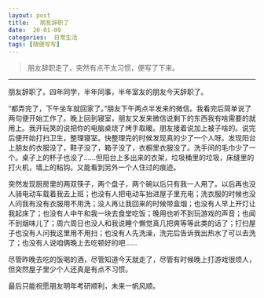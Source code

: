 ```yaml
---	
layout:	post	
title: 	 朋友辞职了
date:  20-01-09
categories:  日常生活 	 
tags: [随便写写]
---		
```



> 朋友辞职走了，突然有点不太习惯，便写了下来。


----------


朋友辞职了。四年同学，半年同事，半年室友的朋友今天辞职了。



“都弄完了，下午坐车就回家了。”朋友下午两点半发来的微信。我看完后简单说了两句便开始工作了。晚上回到寝室，朋友又发来微信说剩下的东西我有啥需要的就用上。我开玩笑的说把你的电脑桌烧了烤手取暖。朋友接着说加上被子啥的。说完后便开始打扫卫生，整理寝室。快整理完的时候发现真的少了一个人呀。发现阳台上朋友的衣服没了，鞋子没了，箱子没了，衣橱里衣服没了。洗手间的毛巾少了一个。桌子上的杯子也没了......但阳台上多出来的衣架，垃圾桶里的垃圾，床缝里的打火机，墙上的粘钩。又能看到另外一个人住过的痕迹。

突然发现厨房里的两双筷子，两个盘子，两个碗以后只有我一人用了。以后再也没人骑电动车载着我去上班；也没有人把电动车抬进屋子里充电；洗衣服的时候也没人问我有没有衣服用不用洗；没人再让我回来的时候带盒烟；也没有人早上开灯让我起床了；也没有人中午和我一块去食堂吃饭；晚用也听不到玩游戏的声音；也闻不到烟味儿了；周六周日也没人和我说睡个懒觉真几把爽等等此类的话了；打扫屋子也没有人问我这里用不用扫；也没有人先洗澡，洗完后告诉我出热水了可以去洗了；也没有人说咱俩晚上去吃顿好的吧......

尽管昨晚去吃的饭喝的酒，尽管知道今天就走了，尽管有时候晚上打游戏很烦人，但突然屋子里少个人还真是有点不习惯。

最后只能祝愿朋友明年考研顺利，未来一帆风顺。